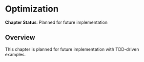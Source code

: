 # Optimization

**Chapter Status**: Planned for future implementation

## Overview

This chapter is planned for future implementation with TDD-driven examples.
